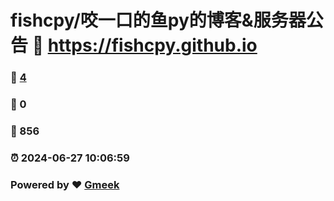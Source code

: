 # fishcpy/咬一口的鱼py的博客&服务器公告 :link: https://fishcpy.github.io 
### :page_facing_up: [4](https://fishcpy.github.io/tag.html) 
### :speech_balloon: 0 
### :hibiscus: 856 
### :alarm_clock: 2024-06-27 10:06:59 
### Powered by :heart: [Gmeek](https://github.com/Meekdai/Gmeek)
